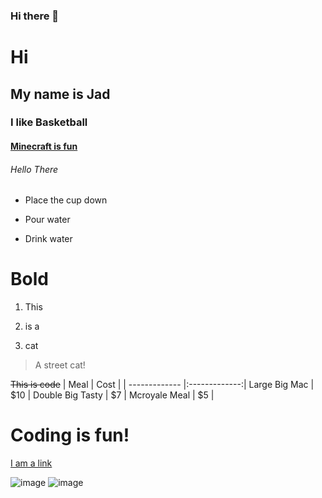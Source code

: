 ### Hi there 👋

# Hi
## My name is Jad
### I like Basketball
#### [Minecraft is fun](https://education.minecraft.net/en-us)
###### *Hello There* 
- Place the cup down

- Pour water

- Drink water


# **Bold**
1. This

2. is a

3. cat
> A street cat!

~~This is code~~
   | Meal           | Cost  |
| ------------- |:-------------:| 
   Large Big Mac    |   $10 |
Double Big Tasty    |   $7  |
   Mcroyale Meal    |   $5  |
   
Coding is fun!
======
   
   [I am a link](https://www.youtube.com/watch?v=eBGIQ7ZuuiU&ab_channel=YouGotRickRolled)

![image](https://i.natgeofe.com/n/548467d8-c5f1-4551-9f58-6817a8d2c45e/NationalGeographic_2572187_square.jpg)
![image](https://hips.hearstapps.com/hmg-prod.s3.amazonaws.com/images/dog-puppy-on-garden-royalty-free-image-1586966191.jpg?crop=0.752xw:1.00xh;0.175xw,0&resize=1200:*)




<!--
**jadmusharbash/jadmusharbash** is a ✨ _special_ ✨ repository because its `README.md` (this file) appears on your GitHub profile.

Here are some ideas to get you started:

- 🔭 I’m currently working on ...
- 🌱 I’m currently learning ...
- 👯 I’m looking to collaborate on ...
- 🤔 I’m looking for help with ...
- 💬 Ask me about ...
- 📫 How to reach me: ...
- 😄 Pronouns: ...
- ⚡ Fun fact: ...
-->
